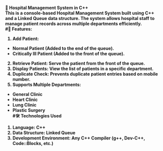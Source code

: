 <b>🏥 Hospital Management System in C++ <b> <br>
This is a console-based Hospital Management System built using C++ and a Linked Queue data structure. The system allows hospital staff to manage patient records across multiple departments efficiently. <br>
#🚀 Features:
1. Add Patient:
  - Normal Patient (Added to the end of the queue).<br>
  - Critically Ill Patient (Added to the front of the queue).<br>
2. Retrieve Patient: Serve the patient from the front of the queue.<br>
3. Display Patients: View the list of patients in a specific department.<br>
4. Duplicate Check: Prevents duplicate patient entries based on mobile number.<br>
5. Supports Multiple Departments:<br>
  - General Clinic <br>
  - Heart Clinic <br>
  - Lung Clinic <br>
  - Plastic Surgery <br>
#🛠️ Technologies Used<br>
1. Language: C++ <br>
2. Data Structure: Linked Queue <br>
3. Development Environment: Any C++ Compiler (g++, Dev-C++, Code::Blocks, etc.)

